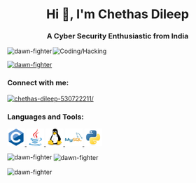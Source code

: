 <h1 align="center">Hi 👋, I'm Chethas Dileep</h1>
<h3 align="center">A Cyber Security Enthusiastic from India</h3>
<img align="right" alt="Coding/Hacking" width="400" src="https://tenor.com/view/hacker-python-coding-glitch-gif-24209207">

<p align="left"> <img src="https://komarev.com/ghpvc/?username=dawn-fighter&label=Profile%20views&color=0e75b6&style=flat" alt="dawn-fighter" /> </p>

<p align="left"> <a href="https://github.com/ryo-ma/github-profile-trophy"><img src="https://github-profile-trophy.vercel.app/?username=dawn-fighter" alt="dawn-fighter" /></a> </p>

<h3 align="left">Connect with me:</h3>
<p align="left">
<a href="https://linkedin.com/in/chethas-dileep-530722211/" target="blank"><img align="center" src="https://raw.githubusercontent.com/rahuldkjain/github-profile-readme-generator/master/src/images/icons/Social/linked-in-alt.svg" alt="chethas-dileep-530722211/" height="30" width="40" /></a>
</p>

<h3 align="left">Languages and Tools:</h3>
<p align="left"> <a href="https://www.cprogramming.com/" target="_blank" rel="noreferrer"> <img src="https://raw.githubusercontent.com/devicons/devicon/master/icons/c/c-original.svg" alt="c" width="40" height="40"/> </a> <a href="https://www.java.com" target="_blank" rel="noreferrer"> <img src="https://raw.githubusercontent.com/devicons/devicon/master/icons/java/java-original.svg" alt="java" width="40" height="40"/> </a> <a href="https://www.linux.org/" target="_blank" rel="noreferrer"> <img src="https://raw.githubusercontent.com/devicons/devicon/master/icons/linux/linux-original.svg" alt="linux" width="40" height="40"/> </a> <a href="https://www.mysql.com/" target="_blank" rel="noreferrer"> <img src="https://raw.githubusercontent.com/devicons/devicon/master/icons/mysql/mysql-original-wordmark.svg" alt="mysql" width="40" height="40"/> </a> <a href="https://www.python.org" target="_blank" rel="noreferrer"> <img src="https://raw.githubusercontent.com/devicons/devicon/master/icons/python/python-original.svg" alt="python" width="40" height="40"/> </a> </p>

<p><img align="left" src="https://github-readme-stats.vercel.app/api/top-langs?username=dawn-fighter&show_icons=true&locale=en&layout=compact" alt="dawn-fighter" /></p>

<p>&nbsp;<img align="center" src="https://github-readme-stats.vercel.app/api?username=dawn-fighter&show_icons=true&locale=en" alt="dawn-fighter" /></p>

<p><img align="center" src="https://github-readme-streak-stats.herokuapp.com/?user=dawn-fighter&" alt="dawn-fighter" /></p>
